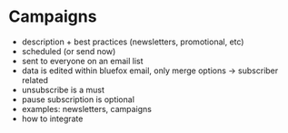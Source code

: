 # Campaigns

 - description + best practices (newsletters, promotional, etc)
 - scheduled (or send now)
 - sent to everyone on an email list
 - data is edited within bluefox email, only merge options -> subscriber related
 - unsubscribe is a must
 - pause subscription is optional
 - examples: newsletters, campaigns
 - how to integrate

